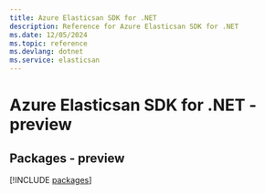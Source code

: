 ```yaml
---
title: Azure Elasticsan SDK for .NET
description: Reference for Azure Elasticsan SDK for .NET
ms.date: 12/05/2024
ms.topic: reference
ms.devlang: dotnet
ms.service: elasticsan
---
```

# Azure Elasticsan SDK for .NET - preview
## Packages - preview
[!INCLUDE [packages](elasticsan-index.md)]